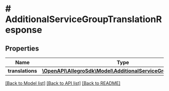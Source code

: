 # # AdditionalServiceGroupTranslationResponse

## Properties

Name | Type | Description | Notes
------------ | ------------- | ------------- | -------------
**translations** | [**\OpenAPI\AllegroSdk\Model\AdditionalServiceGroupTranslation[]**](AdditionalServiceGroupTranslation.md) |  | [optional]

[[Back to Model list]](../../README.md#models) [[Back to API list]](../../README.md#endpoints) [[Back to README]](../../README.md)
